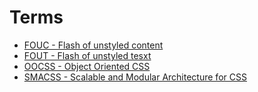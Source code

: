 # Terms
* [FOUC - Flash of unstyled content](http://www.bluerobot.com/web/css/fouc.asp)
* [FOUT - Flash of unstyled tesxt](http://paulirish.com/2009/fighting-the-font-face-fout)
* [OOCSS - Object Oriented CSS](http://oocss.org)
* [SMACSS - Scalable and Modular Architecture for CSS](http://smacss.com)